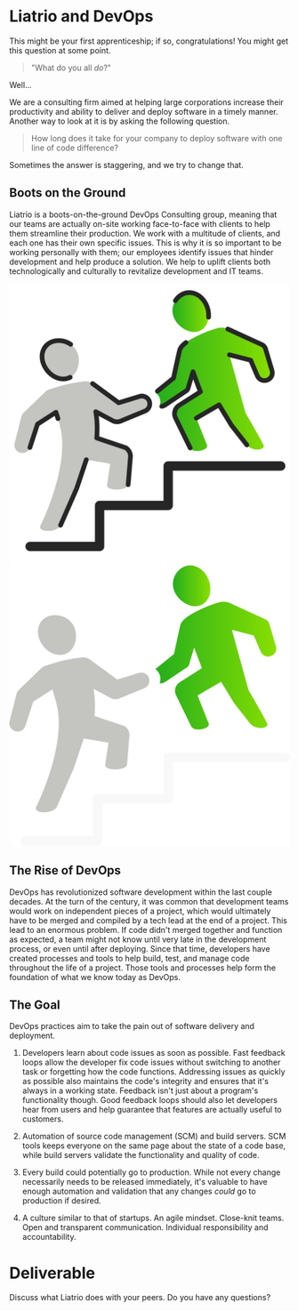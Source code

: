 # Liatrio and DevOps

This might be your first apprenticeship; if so, congratulations! You might get this question at some point.

> "What do you all _do_?"

Well...

We are a consulting firm aimed at helping large corporations increase their productivity and ability to deliver and deploy software in a timely manner. Another way to look at it is by asking the following question.

> How long does it take for your company to deploy software with one line of code difference?

Sometimes the answer is staggering, and we try to change that.

## Boots on the Ground

Liatrio is a boots-on-the-ground DevOps Consulting group, meaning that our teams are actually on-site working face-to-face with clients to help them streamline their production. We work with a multitude of clients, and each one has their own specific issues. This is why it is so important to be working personally with them; our employees identify issues that hinder development and help produce a solution. We help to uplift clients both technologically and culturally to revitalize development and IT teams.

![](img1/consulting_light.svg ':size=150x150 :class=light-mode-icon')
![](img1/consulting_dark.svg ':size=150x150 :class=dark-mode-icon')

## The Rise of DevOps

DevOps has revolutionized software development within the last couple decades. At the turn of the century, it was common that development teams would work on independent pieces of a project, which would ultimately have to be merged and compiled by a tech lead at the end of a project. This lead to an enormous problem. If code didn't merged together and function as expected, a team might not know until very late in the development process, or even until after deploying. Since that time, developers have created processes and tools to help build, test, and manage code throughout the life of a project. Those tools and processes help form the foundation of what we know today as DevOps.

## The Goal
DevOps practices aim to take the pain out of software delivery and deployment.

1) Developers learn about code issues as soon as possible. Fast feedback loops allow the developer fix code issues without switching to another task or forgetting how the code functions. Addressing issues as quickly as possible also maintains the code's integrity and ensures that it's always in a working state. Feedback isn't just about a program's functionality though. Good feedback loops should also let developers hear from users and help guarantee that features are actually useful to customers.

2) Automation of source code management (SCM) and build servers. SCM tools keeps everyone on the same page about the state of a code base, while build servers validate the functionality and quality of code.

3) Every build could potentially go to production. While not every change necessarily needs to be released immediately, it's valuable to have enough automation and validation that any changes _could_ go to production if desired.

4) A culture similar to that of startups. An agile mindset. Close-knit teams. Open and transparent communication. Individual responsibility and accountability.

# Deliverable

Discuss what Liatrio does with your peers. Do you have any questions?
